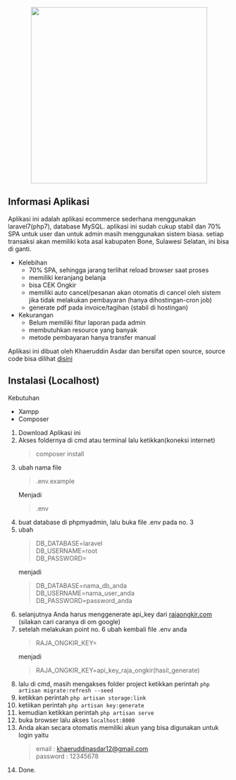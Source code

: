 <p align="center"><img src="https://res.cloudinary.com/dtfbvvkyp/image/upload/v1566331377/laravel-logolockup-cmyk-red.svg" width="400"></p>

## Informasi Aplikasi
Aplikasi ini adalah aplikasi ecommerce sederhana menggunakan laravel7(php7), database MySQL. aplikasi ini sudah cukup stabil dan 70% SPA untuk user dan untuk admin masih menggunakan sistem biasa. setiap transaksi akan memiliki kota asal kabupaten Bone, Sulawesi Selatan, ini bisa di ganti.
* Kelebihan
    + 70% SPA, sehingga jarang terlihat reload browser saat proses
    + memiliki keranjang belanja
    + bisa CEK Ongkir
    + memiliki auto cancel/pesanan akan otomatis di cancel oleh sistem jika tidak melakukan pembayaran (hanya dihostingan-cron job)
    + generate pdf pada invoice/tagihan (stabil di hostingan)
* Kekurangan
    + Belum memiliki fitur laporan pada admin
    + membutuhkan resource yang banyak
    + metode pembayaran hanya transfer manual

Aplikasi ini dibuat oleh Khaeruddin Asdar dan bersifat open source, source code bisa dilihat <a href="https://github.com/Khaeruddinasdar12/ecommerce-livewire">disini</a>

## Instalasi (Localhost)
Kebutuhan 
* Xampp
* Composer

1. Download Aplikasi ini 
2. Akses foldernya di cmd atau terminal lalu ketikkan(koneksi internet) <blockquote>composer install</blockquote> 
3. ubah nama file <blockquote>.env.example</blockquote> Menjadi <blockquote>.env</blockquote>
4. buat database di phpmyadmin, lalu buka file .env pada no. 3
5. ubah <blockquote>
    DB_DATABASE=laravel<br>
    DB_USERNAME=root<br>
    DB_PASSWORD=
    </blockquote>
    menjadi
    <blockquote>
    DB_DATABASE=nama_db_anda<br>
    DB_USERNAME=nama_user_anda<br>
    DB_PASSWORD=password_anda
    </blockquote>
6. selanjutnya Anda harus menggenerate api_key dari <a href="https://rajaongkir.com/">rajaongkir.com</a> (silakan cari caranya di om google)
7. setelah melakukan point no. 6 ubah kembali file .env anda <blockquote>
    RAJA_ONGKIR_KEY=
    </blockquote>
    menjadi
    <blockquote>
    RAJA_ONGKIR_KEY=api_key_raja_ongkir(hasil_generate)
    </blockquote>
8. lalu di cmd, masih mengakses folder project ketikkan perintah ```php artisan migrate:refresh --seed```
9. ketikkan perintah ```php artisan storage:link```
10. ketiikan perintah ```php artisan key:generate```
11. kemudian ketikkan perintah ```php artisan serve```
12. buka browser lalu akses ```localhost:8000```
13. Anda akan secara otomatis memiliki akun yang bisa digunakan untuk login yaitu <blockquote>
    email : khaeruddinasdar12@gmail.com<br>
    password : 12345678
    </blockquote>
14. Done.

